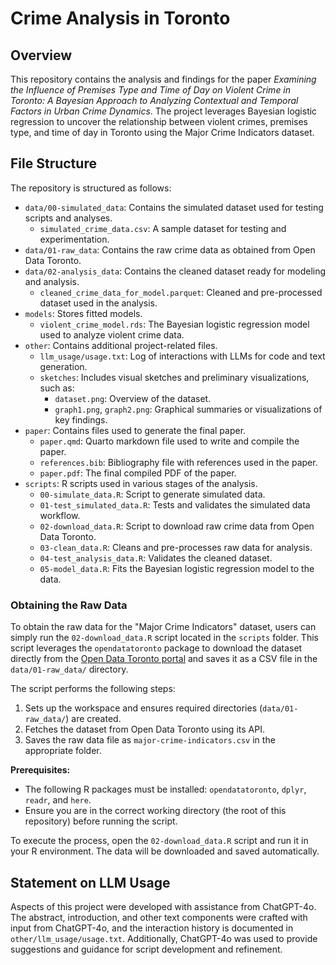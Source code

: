 # Crime Analysis in Toronto

## Overview

This repository contains the analysis and findings for the paper *Examining the Influence of Premises Type and Time of Day on Violent Crime in Toronto: A Bayesian Approach to Analyzing Contextual and Temporal Factors in Urban Crime Dynamics*. The project leverages Bayesian logistic regression to uncover the relationship between violent crimes, premises type, and time of day in Toronto using the Major Crime Indicators dataset.

## File Structure

The repository is structured as follows:

- `data/00-simulated_data`: Contains the simulated dataset used for testing scripts and analyses.
  - `simulated_crime_data.csv`: A sample dataset for testing and experimentation.
- `data/01-raw_data`: Contains the raw crime data as obtained from Open Data Toronto.
- `data/02-analysis_data`: Contains the cleaned dataset ready for modeling and analysis.
  - `cleaned_crime_data_for_model.parquet`: Cleaned and pre-processed dataset used in the analysis.
- `models`: Stores fitted models.
  - `violent_crime_model.rds`: The Bayesian logistic regression model used to analyze violent crime data.
- `other`: Contains additional project-related files.
  - `llm_usage/usage.txt`: Log of interactions with LLMs for code and text generation.
  - `sketches`: Includes visual sketches and preliminary visualizations, such as:
    - `dataset.png`: Overview of the dataset.
    - `graph1.png`, `graph2.png`: Graphical summaries or visualizations of key findings.
- `paper`: Contains files used to generate the final paper.
  - `paper.qmd`: Quarto markdown file used to write and compile the paper.
  - `references.bib`: Bibliography file with references used in the paper.
  - `paper.pdf`: The final compiled PDF of the paper.
- `scripts`: R scripts used in various stages of the analysis.
  - `00-simulate_data.R`: Script to generate simulated data.
  - `01-test_simulated_data.R`: Tests and validates the simulated data workflow.
  - `02-download_data.R`: Script to download raw crime data from Open Data Toronto.
  - `03-clean_data.R`: Cleans and pre-processes raw data for analysis.
  - `04-test_analysis_data.R`: Validates the cleaned dataset.
  - `05-model_data.R`: Fits the Bayesian logistic regression model to the data.

### Obtaining the Raw Data

To obtain the raw data for the "Major Crime Indicators" dataset, users can simply run the `02-download_data.R` script located in the `scripts` folder. This script leverages the `opendatatoronto` package to download the dataset directly from the [Open Data Toronto portal](https://open.toronto.ca/dataset/major-crime-indicators/) and saves it as a CSV file in the `data/01-raw_data/` directory.

The script performs the following steps:
1. Sets up the workspace and ensures required directories (`data/01-raw_data/`) are created.
2. Fetches the dataset from Open Data Toronto using its API.
3. Saves the raw data file as `major-crime-indicators.csv` in the appropriate folder.

**Prerequisites:**
- The following R packages must be installed: `opendatatoronto`, `dplyr`, `readr`, and `here`.
- Ensure you are in the correct working directory (the root of this repository) before running the script.

To execute the process, open the `02-download_data.R` script and run it in your R environment. The data will be downloaded and saved automatically.


## Statement on LLM Usage

Aspects of this project were developed with assistance from ChatGPT-4o. The abstract, introduction, and other text components were crafted with input from ChatGPT-4o, and the interaction history is documented in `other/llm_usage/usage.txt`. Additionally, ChatGPT-4o was used to provide suggestions and guidance for script development and refinement.
